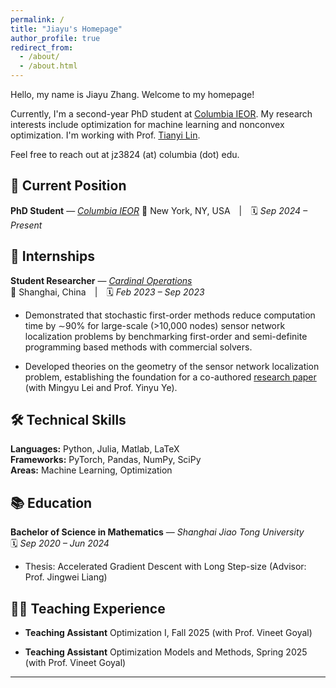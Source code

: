 ```yaml
---
permalink: /
title: "Jiayu's Homepage"
author_profile: true
redirect_from: 
  - /about/
  - /about.html
---
```


Hello, my name is Jiayu Zhang. Welcome to my homepage!

Currently, I'm a second-year PhD student at [Columbia IEOR](https://ieor.columbia.edu/). My research interests include optimization for machine learning and nonconvex optimization. I'm working with Prof. [Tianyi Lin](https://ieor.columbia.edu/content/tianyi-lin).

Feel free to reach out at jz3824 (at) columbia (dot) edu.


## 🔹 Current Position

**PhD Student** — *[Columbia IEOR](https://ieor.columbia.edu/)*
📍 New York, NY, USA | 🗓️ *Sep 2024 – Present*  


## 🔹 Internships

**Student Researcher** — *[Cardinal Operations](https://www.shanshu.ai/)*  
📍 Shanghai, China | 🗓️ *Feb 2023 – Sep 2023*

- Demonstrated that stochastic first-order methods reduce computation time by ∼90% for large-scale (>10,000 nodes) sensor network localization problems by benchmarking first-order and semi-definite programming based methods with commercial solvers.

- Developed theories on the geometry of the sensor network localization problem, establishing the foundation for a co-authored [research paper](https://arxiv.org/abs/2308.02278) (with Mingyu Lei and Prof. Yinyu Ye).

## 🛠️ Technical Skills

**Languages:** Python, Julia, Matlab, LaTeX  
**Frameworks:** PyTorch, Pandas, NumPy, SciPy  
**Areas:** Machine Learning, Optimization

## 📚 Education

**Bachelor of Science in Mathematics** — *Shanghai Jiao Tong University*  
🗓️ *Sep 2020 – Jun 2024*

- Thesis: Accelerated Gradient Descent with Long Step-size (Advisor: Prof. Jingwei Liang)

## 👨‍🏫 Teaching Experience

- **Teaching Assistant** Optimization I, Fall 2025 (with Prof. Vineet Goyal)

- **Teaching Assistant** Optimization Models and Methods, Spring 2025 (with Prof. Vineet Goyal)

---
